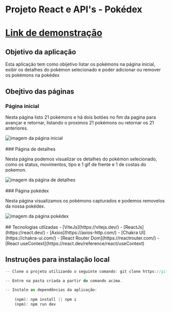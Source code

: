 # **Projeto React e API's - Pokédex**

# [Link de demonstração](https://wellingtonhdev-pokedex.surge.sh)

## Objetivo da aplicação
<p>Esta aplicação tem como obijetivo listar os pokémons na página inicial, exibir os detalhes do pokémon selecionado e poder adicionar ou remover os pokémons na pokédex</p>

## Obejtivo das páginas
### Página inicial
<div>
<p>Nesta página listo 21 pokémons e há dois botões no fim da pagina para avançar e retornar, listando o proximos 21 pokémons ou retornar os 21 anteriores.</p>
<img src="https://github.com/WellingtonHdev/Projeto-Pokedex/assets/38796960/64ff769d-9ffe-4547-9830-f8b1426396ff" alt="imagem da página inicial"/>
</div>
<br/>
### Página de detalhes
<div>
<p>Nesta página podemos visualizar os detalhes do pokémon selecionado, como os status, movimentos, tipo e 1 gif de frente e 1 de costas do pokemon.</p>
<img src="https://github.com/WellingtonHdev/Projeto-Pokedex/assets/38796960/bc50b64b-dd10-4b6e-85f4-26722d7859b5" alt="imagem da página de detalhes"/>
</div>
<br/>
### Página pokédex
<div>
<p>Nesta página visualizamos os pokémons capturados e podemos removelos da nossa pokédex.</p>
<img src="https://github.com/WellingtonHdev/Projeto-Pokedex/assets/38796960/fd8517ce-c206-43b4-9372-aa235aebbfd7" alt="imagem da página pokédex"/>
</div>
<br/>
## Tecnologias utlizadas
- [ViteJs](https://vitejs.dev/)
- [ReactJs](https://react.dev/)
- [Axios](https://axios-http.com/)
- [Chakra UI](https://chakra-ui.com/)
- [React Router Dom](https://reactrouter.com/)
- [React useContext](https://react.dev/reference/react/useContext)

## Instruções para instalação local

```js
-- Clone o projeto utilizando o seguinte comando: git clone https://github.com/WellingtonHdev/Projeto-Pokedex.git

-- Entre na pasta criada a partir do comando acima.

-- Instale as dependências da aplicação:
  
    (npm): npm install || npm i
    (npm): npm run dev



